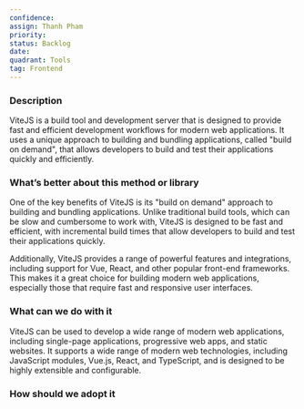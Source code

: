 ```yaml
---
confidence: 
assign: Thanh Pham
priority: 
status: Backlog
date: 
quadrant: Tools
tag: Frontend
---
```


<!-- table_of_contents 5df89459-f078-4396-857b-8b01aba6afd5 -->

### Description

ViteJS is a build tool and development server that is designed to provide fast and efficient development workflows for modern web applications. It uses a unique approach to building and bundling applications, called "build on demand", that allows developers to build and test their applications quickly and efficiently.

### What’s better about this method or library

One of the key benefits of ViteJS is its "build on demand" approach to building and bundling applications. Unlike traditional build tools, which can be slow and cumbersome to work with, ViteJS is designed to be fast and efficient, with incremental build times that allow developers to build and test their applications quickly.

Additionally, ViteJS provides a range of powerful features and integrations, including support for Vue, React, and other popular front-end frameworks. This makes it a great choice for building modern web applications, especially those that require fast and responsive user interfaces.

### What can we do with it

ViteJS can be used to develop a wide range of modern web applications, including single-page applications, progressive web apps, and static websites. It supports a wide range of modern web technologies, including JavaScript modules, Vue.js, React, and TypeScript, and is designed to be highly extensible and configurable.

### How should we adopt it


<!-- child_database 91331927-80eb-4985-81f7-a7a77b2791de -->
